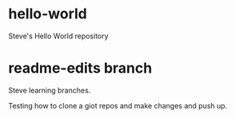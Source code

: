 # hello-world
Steve's Hello World repository
# readme-edits branch
Steve learning branches.

Testing how to clone a giot repos and make changes and push up.
